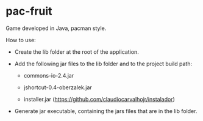 # pac-fruit
 Game developed in Java, pacman style.

How to use:

- Create the lib folder at the root of the application.

- Add the following jar files to the lib folder and to the project build path:

  - commons-io-2.4.jar

  - jshortcut-0.4-oberzalek.jar

  - installer.jar (https://github.com/claudiocarvalhojr/instalador)

- Generate jar executable, containing the jars files that are in the lib folder.

